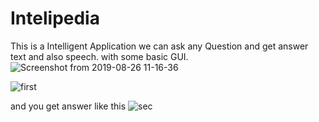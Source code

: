 # Intelipedia
This is a Intelligent Application we can ask any Question and get answer text and also speech.
with some basic GUI.
![Screenshot from 2019-08-26 11-16-36](https://user-images.githubusercontent.com/29013344/63668300-572c9d00-c7f4-11e9-8b4e-a3ce599c7e16.png)

![first](https://user-images.githubusercontent.com/29013344/61136128-a76bcc00-a4e0-11e9-9fe5-df17cfc21db2.png)


and you get answer like this
![sec](https://user-images.githubusercontent.com/29013344/61136301-fe71a100-a4e0-11e9-85b7-ae4caa182cda.png)


